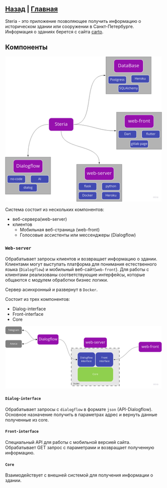 [Назад](README.md) | [Главная](../README.md) 
---

Steria - это приложение позволяющее получить информацию о 
 историческом здании или сооружении в Санкт-Петербурге. 
 Информация о зданиях берется с сайта [carto](https://nslavin.carto.com/tables/how_old_is_this_house_1005/public/map).
 
## Компоненты

![architect](./data/architecture.jpg)

Система состоит из нескольких компонентов:  
 - веб-сервера(web-server)  
 - клиентов  
    - Мобильная веб-страница (web-front)  
    - Голосовые ассистенты или мессенджеры (Dialogflow)  



### `Web-server`

Обрабатывает запросы клиентов и возвращает 
 информацию о здании. Клиентами могут выступать 
 платформа для понимания естественного языка (`Dialogflow`) и 
 мобильный веб-сайт(`web-front`). Для работы с клиентами 
 реализованы соответствующие интерфейсы, которые общаются с 
 модулем обработки бизнес логики.
 
Сервер асинхронный и развернут в `Docker`.

Состоит из трех компонентов: 
 - Dialog-interface
 - Front-interface
 - Core

![web-sever](./data/web-server.jpg)

#### `Dialog-interface`
Обрабатывает запросы с `dialogflow` в формате 
 `json` (API-Dialogflow). Основное назначение получить в 
 параметрах адрес и вернуть данные полученные из core.

#### `Front-interface`
Специальный API для работы с мобильной версией сайта. 
 Обрабатывает GET запрос с параметрами и возвращает 
 полученную информацию.

#### `Core`
Взаимодействует с внешней системой для получения 
 информации о здании.

